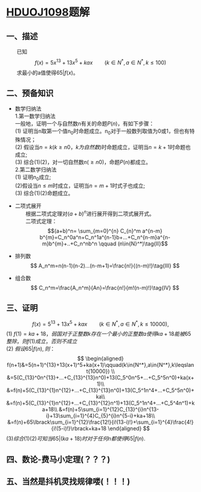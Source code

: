 # [HDUOJ1098](http://acm.hdu.edu.cn/showproblem.php?pid=1098)题解

## 一、描述

&emsp;&emsp;已知
$$f(x)=5x^{13}+13x^5+kax\qquad(k\in{N^*},a\in{N^*},k\leqslant{100})\tag{I}$$
&emsp;&emsp;求最小的a值使得$65|f(x)$。

## 二、预备知识

* 数学归纳法<br/>
1.第一数学归纳法
<br/>一般地，证明一个与自然数n有关的命题$P(n)$，有如下步骤：
<br/>(1) 证明当n取第一个值n<sub>0</sub>时命题成立。n<sub>0</sub>对于一般数列取值为0或1，但也有特殊情况；
<br/>(2) 假设当$n=k(k≥n0，k为自然数)$时命题成立，证明当$n=k+1$时命题也成立;
<br/>(3) 综合(1)(2)，对一切自然数$n(≥n0)$，命题$P(n)$都成立。
<br/>2.第二数学归纳法
<br/>(1) 证明$n$<sub>0</sub>成立;
<br/>(2)假设当$n≤m$时成立，证明当$n=m+1$时式子也成立;
<br/>(3) 综合(1)(2)命题成立。

* 二项式展开<br/>
&emsp;&emsp;根据二项式定理对$(a+b)^n$进行展开得到二项式展开式。
<br/>&emsp;&emsp;二项式定理：
$$(a+b)^n= \sum_{m=0}^{n} C_{n}^m a^{n-m} b^{m}=C_n^0a^n+C_n^1a^{n-1}b+...+C_n^{n-m}a^{n-m}b^{m}+..+C_n^nb^n \qquad (n\in{N}^*)\tag{II}$$

* 排列数
$$
A_n^m=n(n-1)(n-2)...(n-m+1)=\frac{n!}{(n-m)!}\tag{III}
$$
* 组合数
$$
C_n^m=\frac{A_n^m}{An}=\frac{n!}{m!(n-m)!}\tag{IV}
$$

## 三、证明

$$
f(x)=5^{13}+13x^5+kax\qquad(k\in{N^*},a\in{N^*},k\leqslant{10000}),\tag{I}
$$
(1) $f(1)=ka+18，弱国对于正整数k存在一个最小的正整数a使得ka+18能被65整除，则f(1)成立，否则不成立$<br/>
(2) $假设65|f(n),则：$
$$
\begin{aligned}
f(n+1)&=5(n+1)^{13}+13(x+1)^5+ka(x+1)\qquad(k\in{N^*},a\in{N^*},k\leqslant{10000}) \\
&=5(C_{13}^0n^{13}+...+C_{13}^{13}n^0)+13(C_5^0n^5+...+C_5^5n^0)+ka(x+1)\\
&=f(n)+5(C_{13}^{1}n^{12}+...+C_{13}^{13}n^0)+13(C_5^1n^4+...+C_5^5n^0)+ka\\
&=f(n)+5(C_{13}^{1}n^{12}+...+C_{13}^{12}n^1)+13(C_5^1n^4+...+C_5^4n^1)+ka+18\\
&=f(n)+5\sum_{i=1}^{12}C_{13}^{i}n^{13-i}+13\sum_{i=1}^{4}C_{5}^{i}n^{5-i}+ka+18\\
&=f(n)+65\lbrack\sum_{i=1}^{12}\frac{12!}{i!(13-i)!}+\sum_{i=1}^{4}\frac{4!}{i!(5-i)!}\rbrack+ka+18
\end{aligned}
$$
(3)$综合(1)(2)可知当65|(ka+18)时对于任何n都使得65|f(n)$.

## 四、数论-费马小定理(？？？)

## 五、当然是抖机灵找规律喽(！！！)
